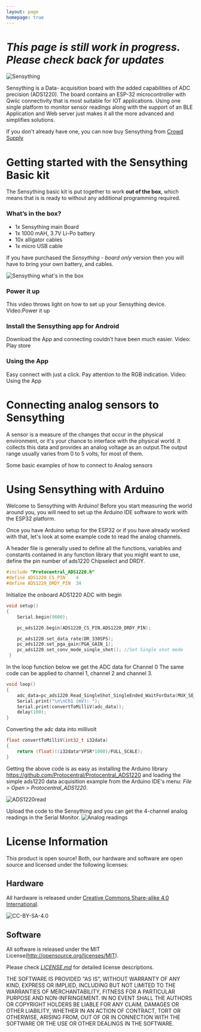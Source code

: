```yaml
---
layout: page
homepage: true
---
```


# *This page is still work in progress. Please check back for updates*

![Sensything](images/sensything-top-iso.jpg)

Sensything is a Data- acquisition board with the added capabilities of ADC precision (ADS1220). The board contains an ESP-32 microcontroller with Qwiic connectivity that is most suitable for IOT applications. Using one single platform to monitor sensor readings along with the support of an BLE Application and Web server just makes it all the more advanced and simplifies solutions.

If you don't already have one, you can now buy Sensything from [Crowd Supply](https://www.crowdsupply.com/protocentral/sensything)

# Getting started with the Sensything Basic kit

The Sensything basic kit is put together to work **out of the box**, which means that is is ready to without any additional programming required.

### What’s in the box?
* 1x Sensything main Board
* 1x 1000 mAH, 3.7V Li-Po battery
* 10x alligator cables
* 1x micro USB cable

If you have purchased the *Sensything - board only* version then you will have to bring your own battery, and cables.

![Sensything what's in the box](images/sensything-all-items.jpg)

### Power it up

This video throws light on how to set up your Sensything device.
Video:Power it up

### Install the Sensything app for Android

Download the App and connecting couldn’t have been much easier.
Video: Play store

### Using the App
Easy connect with just a click. Pay attention to the RGB indication.
Video: Using the App

# Connecting analog sensors to Sensything

A sensor is a measure of the changes that occur in the physical environment, or it's your chance to interface with the physical world. It collects this data and provides an analog voltage as an output.The output range usually varies from 0 to 5 volts, for most of them.

Some basic examples of how to connect to Analog sensors

# Using Sensything with Arduino

Welcome to Sensything with Arduino! Before you start measuring the world around you, you will need to set up the Arduino IDE software to work with the ESP32 platform.

Once you have Arduino setup for the ESP32 or if you have already worked with that, let's look at some example code to read the analog channels.

A header file is generally used to define all the functions, variables and constants contained in any function library that you might want to use, define the pin number of ads1220 Chipselect and DRDY.

```c
#include "Protocentral_ADS1220.h"
#define ADS1220_CS_PIN    4
#define ADS1220_DRDY_PIN  34
```
Initialize the onboard ADS1220 ADC with begin
```c
void setup()
{
    Serial.begin(9600);

    pc_ads1220.begin(ADS1220_CS_PIN,ADS1220_DRDY_PIN);

    pc_ads1220.set_data_rate(DR_330SPS);
    pc_ads1220.set_pga_gain(PGA_GAIN_1);
    pc_ads1220.set_conv_mode_single_shot(); //Set Single shot mode
 }
```
In the loop function below we get the ADC data for Channel 0 The same code can be applied to channel 1, channel 2 and channel 3.

```c
void loop()
{
    adc_data=pc_ads1220.Read_SingleShot_SingleEnded_WaitForData(MUX_SE_CH0);
    Serial.print("\n\nCh1 (mV): ");
    Serial.print(convertToMilliV(adc_data));
    delay(100);  
}
```  
Converting the adc data into millivolt
```c
float convertToMilliV(int32_t i32data)
{
    return (float)((i32data*VFSR*1000)/FULL_SCALE);
}
```

Getting the above code is as easy as installing the Arduino library https://github.com/Protocentral/Protocentral_ADS1220 and loading the simple ads1220 data acquisition example from  the Arduino IDE's menu: *File > Open > Protocentral_ADS1220*.

![ADS1220read](images/ads1220_read.png)

Upload the code to the Sensything and you can get the 4-channel analog readings in the Serial Monitor.
![Analog readings](images/sensything_reading.png)

# License Information

This product is open source! Both, our hardware and software are open source and licensed under the following licenses:

## Hardware

All hardware is released under [Creative Commons Share-alike 4.0 International](http://creativecommons.org/licenses/by-sa/4.0/).

![CC-BY-SA-4.0](https://i.creativecommons.org/l/by-sa/4.0/88x31.png)

## Software

All software is released under the MIT License(http://opensource.org/licenses/MIT).

Please check [*LICENSE.md*](LICENSE.md) for detailed license descriptions.

THE SOFTWARE IS PROVIDED "AS IS", WITHOUT WARRANTY OF ANY KIND, EXPRESS OR IMPLIED, INCLUDING BUT NOT LIMITED TO THE WARRANTIES OF MERCHANTABILITY, FITNESS FOR A PARTICULAR PURPOSE AND NON-INFRINGEMENT. IN NO EVENT SHALL THE AUTHORS OR COPYRIGHT HOLDERS BE LIABLE FOR ANY CLAIM, DAMAGES OR OTHER LIABILITY, WHETHER IN AN ACTION OF CONTRACT, TORT OR OTHERWISE, ARISING FROM, OUT OF OR IN CONNECTION WITH THE SOFTWARE OR THE USE OR OTHER DEALINGS IN THE SOFTWARE.
